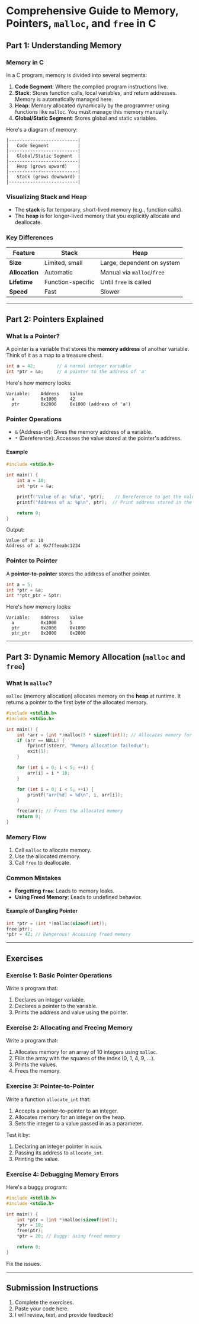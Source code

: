 # Comprehensive Guide to Memory, Pointers, `malloc`, and `free` in C

## Part 1: Understanding Memory

### Memory in C

In a C program, memory is divided into several segments:

1. **Code Segment**: Where the compiled program instructions live.
2. **Stack**: Stores function calls, local variables, and return addresses. Memory is automatically managed here.
3. **Heap**: Memory allocated dynamically by the programmer using functions like `malloc`. You must manage this memory manually.
4. **Global/Static Segment**: Stores global and static variables.

Here's a diagram of memory:

```terminal
|--------------------------|
|   Code Segment           |
|--------------------------|
|   Global/Static Segment  |
|--------------------------|
|   Heap (grows upward)    |
|--------------------------|
|   Stack (grows downward) |
|--------------------------|
```

### Visualizing Stack and Heap

- The **stack** is for temporary, short-lived memory (e.g., function calls).
- The **heap** is for longer-lived memory that you explicitly allocate and deallocate.

### Key Differences

| Feature         | Stack                   | Heap                    |
|-----------------|-------------------------|-------------------------|
| **Size**        | Limited, small         | Large, dependent on system |
| **Allocation**  | Automatic              | Manual via `malloc`/`free` |
| **Lifetime**    | Function-specific      | Until `free` is called |
| **Speed**       | Fast                   | Slower |

---

## Part 2: Pointers Explained

### What Is a Pointer?

A pointer is a variable that stores the **memory address** of another variable. Think of it as a map to a treasure chest.

```c
int a = 42;        // A normal integer variable
int *ptr = &a;     // A pointer to the address of 'a'
```

Here's how memory looks:

```terminal
Variable:    Address    Value
  a          0x1000     42
  ptr        0x2000     0x1000 (address of 'a')
```

### Pointer Operations

- `&` (Address-of): Gives the memory address of a variable.
- `*` (Dereference): Accesses the value stored at the pointer's address.

#### Example

```c
#include <stdio.h>

int main() {
    int a = 10;
    int *ptr = &a;

    printf("Value of a: %d\n", *ptr);    // Dereference to get the value
    printf("Address of a: %p\n", ptr);  // Print address stored in the pointer

    return 0;
}
```

Output:

```terminal
Value of a: 10
Address of a: 0x7ffeeabc1234
```

### Pointer to Pointer

A **pointer-to-pointer** stores the address of another pointer.

```c
int a = 5;
int *ptr = &a;
int **ptr_ptr = &ptr;
```

Here's how memory looks:

```terminal
Variable:    Address    Value
  a          0x1000     5
  ptr        0x2000     0x1000
  ptr_ptr    0x3000     0x2000
```

---

## Part 3: Dynamic Memory Allocation (`malloc` and `free`)

### What Is `malloc`?

`malloc` (memory allocation) allocates memory on the **heap** at runtime. It returns a pointer to the first byte of the allocated memory.

```c
#include <stdlib.h>
#include <stdio.h>

int main() {
    int *arr = (int *)malloc(5 * sizeof(int)); // Allocates memory for 5 integers
    if (arr == NULL) {
        fprintf(stderr, "Memory allocation failed\n");
        exit(1);
    }

    for (int i = 0; i < 5; ++i) {
        arr[i] = i * 10;
    }

    for (int i = 0; i < 5; ++i) {
        printf("arr[%d] = %d\n", i, arr[i]);
    }

    free(arr); // Frees the allocated memory
    return 0;
}
```

### Memory Flow

1. Call `malloc` to allocate memory.
2. Use the allocated memory.
3. Call `free` to deallocate.

### Common Mistakes

- **Forgetting `free`**: Leads to memory leaks.
- **Using Freed Memory**: Leads to undefined behavior.

#### Example of Dangling Pointer

```c
int *ptr = (int *)malloc(sizeof(int));
free(ptr);
*ptr = 42; // Dangerous! Accessing freed memory
```

---

## Exercises

### Exercise 1: Basic Pointer Operations

Write a program that:

1. Declares an integer variable.
2. Declares a pointer to the variable.
3. Prints the address and value using the pointer.

### Exercise 2: Allocating and Freeing Memory

Write a program that:

1. Allocates memory for an array of 10 integers using `malloc`.
2. Fills the array with the squares of the index (0, 1, 4, 9, ...).
3. Prints the values.
4. Frees the memory.

### Exercise 3: Pointer-to-Pointer

Write a function `allocate_int` that:

1. Accepts a pointer-to-pointer to an integer.
2. Allocates memory for an integer on the heap.
3. Sets the integer to a value passed in as a parameter.

Test it by:

1. Declaring an integer pointer in `main`.
2. Passing its address to `allocate_int`.
3. Printing the value.

### Exercise 4: Debugging Memory Errors

Here's a buggy program:

```c
#include <stdlib.h>
#include <stdio.h>

int main() {
    int *ptr = (int *)malloc(sizeof(int));
    *ptr = 10;
    free(ptr);
    *ptr = 20; // Buggy: Using freed memory

    return 0;
}
```

Fix the issues.

---

## Submission Instructions

1. Complete the exercises.
2. Paste your code here.
3. I will review, test, and provide feedback!
